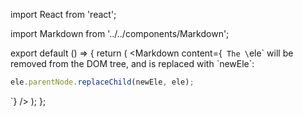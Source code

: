 import React from 'react';

import Markdown from '../../components/Markdown';

export default () => {
    return (
<Markdown
    content={`
The \`ele\` will be removed from the DOM tree, and is replaced with \`newEle\`:

~~~ javascript
ele.parentNode.replaceChild(newEle, ele);
~~~
`}
/>
    );
};
